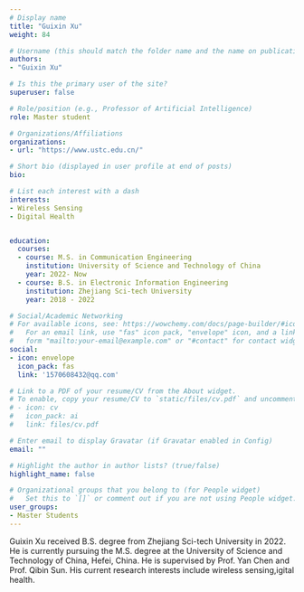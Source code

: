 ```yaml
---
# Display name
title: "Guixin Xu"
weight: 84

# Username (this should match the folder name and the name on publications)
authors:
- "Guixin Xu"

# Is this the primary user of the site?
superuser: false

# Role/position (e.g., Professor of Artificial Intelligence)
role: Master student

# Organizations/Affiliations
organizations:
- url: "https://www.ustc.edu.cn/"

# Short bio (displayed in user profile at end of posts)
bio: 

# List each interest with a dash
interests:
- Wireless Sensing
- Digital Health


education:
  courses:
  - course: M.S. in Communication Engineering 
    institution: University of Science and Technology of China
    year: 2022- Now
  - course: B.S. in Electronic Information Engineering
    institution: Zhejiang Sci-tech University
    year: 2018 - 2022

# Social/Academic Networking
# For available icons, see: https://wowchemy.com/docs/page-builder/#icons
#   For an email link, use "fas" icon pack, "envelope" icon, and a link in the
#   form "mailto:your-email@example.com" or "#contact" for contact widget.
social:
- icon: envelope
  icon_pack: fas
  link: '1570608432@qq.com' 

# Link to a PDF of your resume/CV from the About widget.
# To enable, copy your resume/CV to `static/files/cv.pdf` and uncomment the lines below.
# - icon: cv
#   icon_pack: ai
#   link: files/cv.pdf

# Enter email to display Gravatar (if Gravatar enabled in Config)
email: ""

# Highlight the author in author lists? (true/false)
highlight_name: false

# Organizational groups that you belong to (for People widget)
#   Set this to `[]` or comment out if you are not using People widget.
user_groups:
- Master Students
---
```


Guixin Xu received B.S. degree from Zhejiang Sci-tech University in 2022.  He is currently pursuing the M.S. degree at the University of Science and Technology of China, Hefei, China. He is supervised by Prof. Yan Chen and Prof. Qibin Sun. His current research interests include wireless sensing,igital health.

